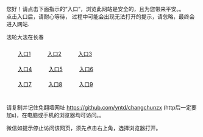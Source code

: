 您好！请点击下面指示的“入口”，浏览此网站是安全的，且为您带来平安。。 <br/>
点击入口后，请耐心等待， 过程中可能会出现无法打开的提示，请忽略，最终会进入网站. </br>

法轮大法在长春<br/>
<div style="padding:10px"><a style="margin:20px" target="_blank" href="https://dlb5pe0xudgll.cloudfront.net/2Qpsp?ubarzftd" id="ccLink1" rel="nofollow">入口1</a> <a target="_blank" style="margin:20px" href="https://d10wfs3ryo8bly.cloudfront.net/2Qpsp?ujiclni" id="ccLink2" rel="nofollow">入口2</a> <a style="margin:20px" target="_blank" href="https://d2w20tm6snymmp.cloudfront.net/2Qpsp?szvmvybt" id="ccLink3" rel="nofollow">入口3</a></div>

<div style="padding:10px" ><a style="margin:20px" target="_blank" href="https://dlb5pe0xudgll.cloudfront.net/2Qpsp?ubarzftd" id="ccLink4" rel="nofollow">入口4</a> <a style="margin:20px" href="https://d10wfs3ryo8bly.cloudfront.net/2Qpsp?ujiclni" target="_blank" id="ccLink5" rel="nofollow">入口5</a> <a style="margin:20px" href="https://d2w20tm6snymmp.cloudfront.net/2Qpsp?szvmvybt" target="_blank" id="ccLink6" rel="nofollow">入口6</a></div>

<div style="padding:10px"><a style="margin:20px" target="_blank" href="https://dlb5pe0xudgll.cloudfront.net/2Qpsp?ubarzftd" id="ccLink7" rel="nofollow">入口7</a> <a style="margin:20px" href="https://d10wfs3ryo8bly.cloudfront.net/2Qpsp?ujiclni" target="_blank" id="ccLink8" rel="nofollow">入口8</a> <a style="margin:20px" target="_blank" href="https://d2w20tm6snymmp.cloudfront.net/2Qpsp?szvmvybt" id="ccLink9" rel="nofollow">入口9</a></div>

<br/>



请复制并记住免翻墙网址 https://github.com/yntd/changchunzx (http后一定要加s)，在电脑或手机的浏览器均可访问。。<br/>

微信如提示停止访问该网页，须先点击右上角，选择浏览器打开。
